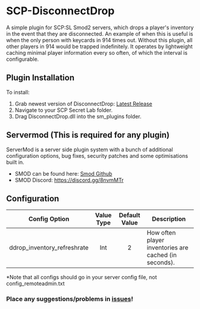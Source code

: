 # SCP-DisconnectDrop
A simple plugin for SCP:SL Smod2 servers, which drops a player's inventory in the event that they are disconnected. An example of when this is useful is when the only person with keycards in 914 times out. Without this plugin, all other players in 914 would be trapped indefinitely. It operates by lightweight caching minimal player information every so often, of which the interval is configurable.

## Plugin Installation
To install:
1. Grab newest version of DisconnectDrop: [Latest Release](https://github.com/NeonWizard/SCP-DisconnectDrop/releases/latest)
2. Navigate to your SCP Secret Lab folder.
3. Drag DisconnectDrop.dll into the sm_plugins folder.

## Servermod (This is required for any plugin)
ServerMod is a server side plugin system with a bunch of additional configuration options, bug fixes, security patches and some optimisations built in.
 * SMOD can be found here: [Smod Github](https://github.com/Grover-c13/Smod2)
 * SMOD Discord: https://discord.gg/8nvmMTr
 
## Configuration
Config Option | Value Type | Default Value | Description
--- | :---: | :---: | ---
ddrop_inventory_refreshrate | Int | 2 | How often player inventories are cached (in seconds).

*Note that all configs should go in your server config file, not config_remoteadmin.txt

### Place any suggestions/problems in [issues](https://github.com/NeonWizard/SCP-DisconnectDrop/issues)!
